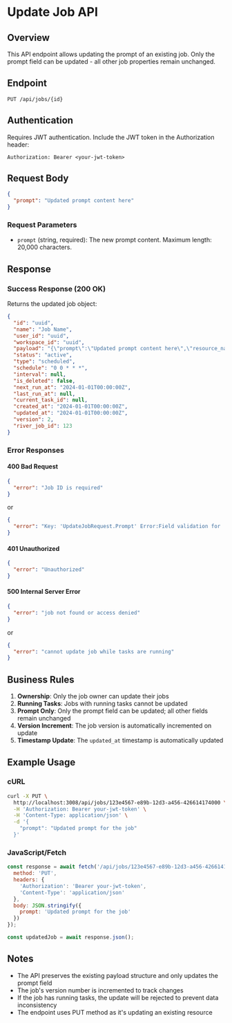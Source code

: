 # Update Job API

## Overview
This API endpoint allows updating the prompt of an existing job. Only the prompt field can be updated - all other job properties remain unchanged.

## Endpoint
```
PUT /api/jobs/{id}
```

## Authentication
Requires JWT authentication. Include the JWT token in the Authorization header:
```
Authorization: Bearer <your-jwt-token>
```

## Request Body
```json
{
  "prompt": "Updated prompt content here"
}
```

### Request Parameters
- `prompt` (string, required): The new prompt content. Maximum length: 20,000 characters.

## Response

### Success Response (200 OK)
Returns the updated job object:
```json
{
  "id": "uuid",
  "name": "Job Name",
  "user_id": "uuid",
  "workspace_id": "uuid",
  "payload": "{\"prompt\":\"Updated prompt content here\",\"resource_name\":\"ai_agent\",\"resource_data\":\"...\"}",
  "status": "active",
  "type": "scheduled",
  "schedule": "0 0 * * *",
  "interval": null,
  "is_deleted": false,
  "next_run_at": "2024-01-01T00:00:00Z",
  "last_run_at": null,
  "current_task_id": null,
  "created_at": "2024-01-01T00:00:00Z",
  "updated_at": "2024-01-01T00:00:00Z",
  "version": 2,
  "river_job_id": 123
}
```

### Error Responses

#### 400 Bad Request
```json
{
  "error": "Job ID is required"
}
```
or
```json
{
  "error": "Key: 'UpdateJobRequest.Prompt' Error:Field validation for 'Prompt' failed on the 'required' tag"
}
```

#### 401 Unauthorized
```json
{
  "error": "Unauthorized"
}
```

#### 500 Internal Server Error
```json
{
  "error": "job not found or access denied"
}
```
or
```json
{
  "error": "cannot update job while tasks are running"
}
```

## Business Rules
1. **Ownership**: Only the job owner can update their jobs
2. **Running Tasks**: Jobs with running tasks cannot be updated
3. **Prompt Only**: Only the prompt field can be updated; all other fields remain unchanged
4. **Version Increment**: The job version is automatically incremented on update
5. **Timestamp Update**: The `updated_at` timestamp is automatically updated

## Example Usage

### cURL
```bash
curl -X PUT \
  http://localhost:3008/api/jobs/123e4567-e89b-12d3-a456-426614174000 \
  -H 'Authorization: Bearer your-jwt-token' \
  -H 'Content-Type: application/json' \
  -d '{
    "prompt": "Updated prompt for the job"
  }'
```

### JavaScript/Fetch
```javascript
const response = await fetch('/api/jobs/123e4567-e89b-12d3-a456-426614174000', {
  method: 'PUT',
  headers: {
    'Authorization': 'Bearer your-jwt-token',
    'Content-Type': 'application/json'
  },
  body: JSON.stringify({
    prompt: 'Updated prompt for the job'
  })
});

const updatedJob = await response.json();
```

## Notes
- The API preserves the existing payload structure and only updates the prompt field
- The job's version number is incremented to track changes
- If the job has running tasks, the update will be rejected to prevent data inconsistency
- The endpoint uses PUT method as it's updating an existing resource
